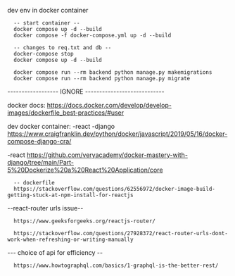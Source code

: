 dev env in docker container

      -- start container --
      docker compose up -d --build
      docker compose -f docker-compose.yml up -d --build

      -- changes to req.txt and db --
      docker-compose stop
      docker compose up -d --build

      docker compose run --rm backend python manage.py makemigrations
      docker compose run --rm backend python manage.py migrate

------------------ IGNORE ----------------------------

docker docs:
https://docs.docker.com/develop/develop-images/dockerfile_best-practices/#user

dev docker container:
-react
-django
https://www.craigfranklin.dev/python/docker/javascript/2019/05/16/docker-compose-django-cra/

-react
https://github.com/veryacademy/docker-mastery-with-django/tree/main/Part-5%20Dockerize%20a%20React%20Application/core

      -- dockerfile
      https://stackoverflow.com/questions/62556972/docker-image-build-getting-stuck-at-npm-install-for-reactjs

--react-router urls issue--

      https://www.geeksforgeeks.org/reactjs-router/

      https://stackoverflow.com/questions/27928372/react-router-urls-dont-work-when-refreshing-or-writing-manually

--- choice of api for efficiency --

      https://www.howtographql.com/basics/1-graphql-is-the-better-rest/
